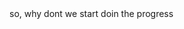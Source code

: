<html>
  <head>
    </head>
  <body>
    so, why dont we start doin the progress
  </body>
  </html>
